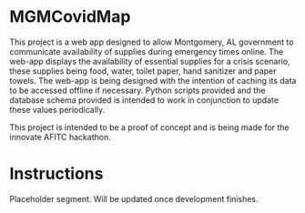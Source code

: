 # MGMCovidMap
This project is a web app designed to allow Montgomery, AL government to communicate availability of supplies during emergency times online. The web-app displays the availability of essential supplies for a crisis scenario, these supplies being food, water, toilet paper, hand sanitizer and paper towels. The web-app is being designed with the intention of caching its data to be accessed offline if necessary. Python scripts provided and the database schema provided is intended to work in conjunction to update these values periodically.

This project is intended to be a proof of concept and is being made for the innovate AFITC hackathon. 

# Instructions
Placeholder segment. Will be updated once development finishes.
